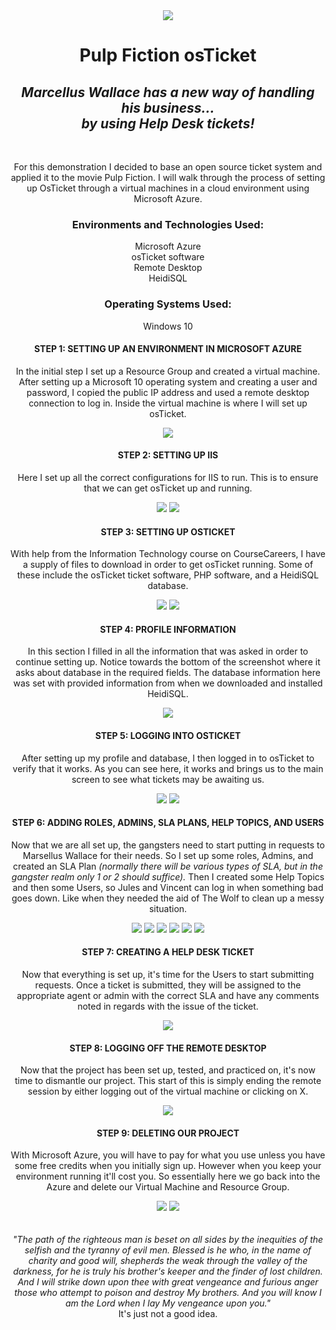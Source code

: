 <div align="center">
  <img src="pf.jpg">
  
  <h1>Pulp Fiction osTicket</h1>
  <h2><i>Marcellus Wallace has a new way of handling his business... <br>by using Help Desk tickets!</i></h2>
  <br>
  <p>For this demonstration I decided to base an open source ticket system and applied it to the movie Pulp Fiction.  
I will walk through the process of setting up OsTicket through a virtual machines in a cloud environment using Microsoft Azure.</p>

<h3>Environments and Technologies Used:</h3>
Microsoft Azure<br>
osTicket software<br>
Remote Desktop<br>
HeidiSQL

<h3>Operating Systems Used:</h3>
Windows 10

<h4>STEP 1: SETTING UP AN ENVIRONMENT IN MICROSOFT AZURE</h4>
<p>In the initial step I set up a Resource Group and created a virtual machine. After setting up a Microsoft 10 operating system and creating a user and password, I copied the public IP address and used a remote desktop connection to log in. Inside the virtual machine is where I will set up osTicket.</p> 

<img src="1.png">

<h4>STEP 2: SETTING UP IIS</h4>
<p>Here I set up all the correct configurations for IIS to run.  This is to ensure that we can get osTicket up and running.</p>

<img src="2.png">
<img src="3.png">

<h4>STEP 3: SETTING UP OSTICKET</h4>
<p>With help from the Information Technology course on CourseCareers, I have a supply of files to download in order to get osTicket running.  Some of these include the osTicket ticket software, PHP software, and a HeidiSQL database.</p>

<img src="4.png">
<img src="5.png">

<h4>STEP 4: PROFILE INFORMATION</h4>
<p>In this section I filled in all the information that was asked in order to continue setting up. Notice towards the bottom of the screenshot where it asks about database in the required fields.  The database information here was set with provided information from when we downloaded and installed HeidiSQL.</p>

<img src="6.png">

<h4>STEP 5: LOGGING INTO OSTICKET</h4>
<p>After setting up my profile and database, I then logged in to osTicket to verify that it works.  As you can see here, it works and brings us to the main screen to see what tickets may be awaiting us.</p>

<img src="7.png">
<img src="8.png">

<h4>STEP 6: ADDING ROLES, ADMINS, SLA PLANS, HELP TOPICS, AND USERS</h4>
<p>Now that we are all set up, the gangsters need to start putting in requests to Marsellus Wallace for their needs. 
So I set up some roles, Admins, and created an SLA Plan <i>(normally there will be various types of SLA, but in the gangster realm only 1 or 2 should suffice).</i> Then I created some Help Topics and then some Users, so Jules and Vincent can log in when something bad goes down. Like when they needed the aid of The Wolf to clean up a messy situation.</p>

<img src="9.png">
<img src="10.png">
<img src="11.png">
<img src="12.png">
<img src="13.png">
<img src="15.png">

<h4>STEP 7: CREATING A HELP DESK TICKET</h4>
<p>Now that everything is set up, it's time for the Users to start submitting requests.  Once a ticket is submitted, they will be assigned to the appropriate agent or admin with the correct SLA and have any comments noted in regards with the issue of the ticket.</p>

<img src="14.png">

<h4>STEP 8: LOGGING OFF THE REMOTE DESKTOP</h4>
<p>Now that the project has been set up, tested, and practiced on, it's now time to dismantle our project.  This start of this is simply ending the remote session by either logging out of the virtual machine or clicking on X.</p>

<img src="16.png">


<h4>STEP 9: DELETING OUR PROJECT</h4>
<p>With Microsoft Azure, you will have to pay for what you use unless you have some free credits when you initially sign up.
However when you keep your environment running it'll cost you. 
So essentially here we go back into the Azure and delete our Virtual Machine and Resource Group.</p>  
<img src="17.png">
<img src="18.png"><br>
<br>
<br>
<i>"The path of the righteous man is beset on all sides by the inequities of the selfish and the tyranny of evil men. 
Blessed is he who, in the name of charity and good will, shepherds the weak through the valley of the darkness, 
for he is truly his brother's keeper and the finder of lost children. 
And I will strike down upon thee with great vengeance and furious anger those who attempt to poison and destroy My brothers. 
And you will know I am the Lord when I lay My vengeance upon you."</i><br>
It's just not a good idea.</p>
</div>


